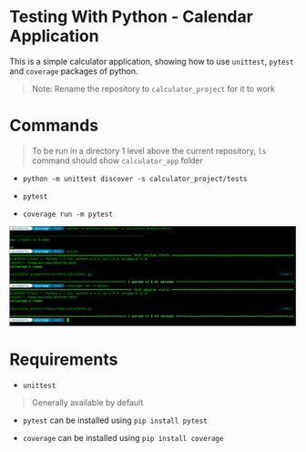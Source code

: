 # Testing With Python - Calendar Application

This is a simple calculator application, showing how to use `unittest`, `pytest` and `coverage` packages of python.

> Note: Rename the repository to `calculator_project` for it to work

# Commands

> To be run in a directory 1 level above the current repository, `ls` command should show `calculator_app` folder

- `python -m unittest discover -s calculator_project/tests`

- `pytest`

- `coverage run -m pytest`

![result.png](result.png)

# Requirements

- `unittest`
> Generally available by default

- `pytest` can be installed using `pip install pytest`

- `coverage` can be installed using `pip install coverage`
